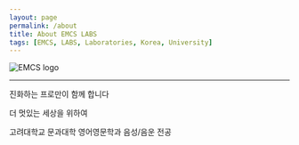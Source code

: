 ```yaml
---
layout: page
permalink: /about
title: About EMCS LABS
tags: [EMCS, LABS, Laboratories, Korea, University]
---
```


  <img src="{{ site.url }}/images/logo_wide.png" alt="EMCS logo"> 


-------------------


진화하는 프로만이 함께 합니다

더 멋있는 세상을 위하여

고려대학교 문과대학 영어영문학과 음성/음운 전공

